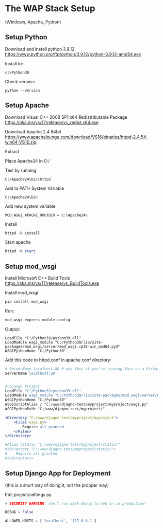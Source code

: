 # The WAP Stack Setup
(Windows, Apache, Python)

## Setup Python
Download and install python 3.9.12
https://www.python.org/ftp/python/3.9.12/python-3.9.12-amd64.exe

Install to:
```
c:\Python39
```

Check version:
```
python --version
```


## Setup Apache
Download Visual C++ 2008 SP1 x64 Redistributable Package
https://aka.ms/vs/17/release/vc_redist.x64.exe

Download Apache 2.4 64bit
https://www.apachelounge.com/download/VS16/binaries/httpd-2.4.54-win64-VS16.zip

Extract

Place Apache24 in C:/

Test by running
```
C:\Apache24\bin\httpd
```

Add to PATH System Variable
```
C:\Apache24\bin
```

Add new system variable
```
MOD_WSGI_APACHE_ROOTDIR = C:\Apache24\
```

Install
```powershell
httpd -k install
```

Start apache
```powershell
httpd -k start
```

## Setup mod_wsgi

Install Microsoft C++ Build Tools
https://aka.ms/vs/17/release/vs_BuildTools.exe

Install mod_wsgi
```powershell
pip install mod_wsgi
```

Run:
```powershell
mod_wsgi-express module-config
```

Output:
```
LoadFile "C:/Python39/python39.dll"
LoadModule wsgi_module "C:/Python39/lib/site-packages/mod_wsgi/server/mod_wsgi.cp39-win_amd64.pyd"
WSGIPythonHome "C:/Python39"
```

Add this code to httpd.conf in apache conf directory:
```apache httpd.conf
# ServerName localhost:80 # use this if you're running this on a VirtualBox VM or PC
ServerName localhost:80


# Django Project
LoadFile "C:/Python39/python39.dll"
LoadModule wsgi_module "C:/Python39/lib/site-packages/mod_wsgi/server/mod_wsgi.cp39-win_amd64.pyd"
WSGIPythonHome "C:/Python39"
WSGIScriptAlias / "C:/www/djagno-test/myproject/myproject/wsgi.py"
WSGIPythonPath "C:/www/djagno-test/myproject/"

<Directory "C:/www/djagno-test/myproject/myproject">
    <Files wsgi.py>
        Require all granted
    </Files>
</Directory>

#Alias /static "C:/www/djagno-test/myproject/static/"
#<Directory "C:/www/djagno-test/myproject/static/">
#    Require all granted
#</Directory>
```

## Setup Django App for Deployment
(this is a short way of doing it, not the propper way)

Edit project/settings.py

```python
# SECURITY WARNING: don't run with debug turned on in production!

DEBUG = False

ALLOWED_HOSTS = ['localhost', '127.0.0.1']
```
